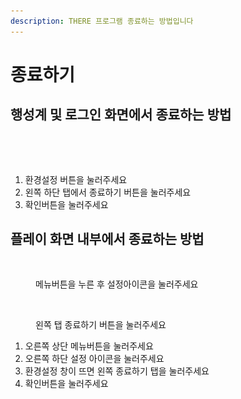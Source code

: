 ```yaml
---
description: THERE 프로그램 종료하는 방법입니다
---
```


# 종료하기

## 행성계 및 로그인 화면에서 종료하는 방법

<figure><img src="../.gitbook/assets/스크린샷-2023-11-10-오후-6.15.31.png" alt=""><figcaption></figcaption></figure>

<figure><img src="../.gitbook/assets/스크린샷-2023-11-10-오후-6.15.30.png" alt=""><figcaption></figcaption></figure>

1. 환경설정 버튼을 눌러주세요&#x20;
2. 왼쪽 하단 탭에서 종료하기 버튼을 눌러주세요
3. 확인버튼을 눌러주세요

## 플레이 화면 내부에서 종료하는 방법

<figure><img src="../.gitbook/assets/스크린샷-2023-11-10-오후-6.15.29.png" alt=""><figcaption><p>메뉴버튼을 누른 후 설정아이콘을 눌러주세요</p></figcaption></figure>

<figure><img src="../.gitbook/assets/스크린샷-2023-11-10-오후-6.15.30.png" alt=""><figcaption><p>왼쪽 탭 종료하기 버튼을 눌러주세요</p></figcaption></figure>

1. 오른쪽 상단 메뉴버튼을 눌러주세요
2. 오른쪽 하단 설정 아이콘을 눌러주세요
3. 환경설정 창이 뜨면 왼쪽 종료하기 탭을 눌러주세요
4. 확인버튼을 눌러주세요&#x20;


